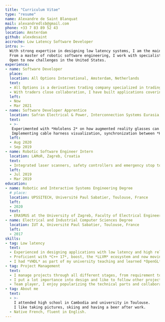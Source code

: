 ```yaml
---
title: "Curriculum Vitae"
type: "resume"
name: Alexandre de Saint Blanquat
mail: alexandredlsb@gmail.com
phone: +33 7 83 89 52 43
location: Amsterdam
github: alexdesaint
accroche: Low Latency Software Developer
intro: >-
  With strong expertise in designing low latency systems, I am the main pricing framework developer of a high frequency trading company.
  From a master of robotic software engineering, I work with specialists in other disciplines to bring theoretical aspects to fast and reliable solutions.
  Open to new challenges in the United States.
experience:
- name: Software Developer
  place:
  location: All Options International, Amsterdam, Netherlands
  text:
  - All Options is a derivatives trading company specialized in trading options. I am part of a team of ten software developers dedicated to assure the continuity of the trading platform, implementing new features, and expanding to new products.
  - With traders close collaboration, I have built applications covering low latency trading, portfolio management and options hedging. I am now the main developer on the pricing framework aiming to expand to US products, improve performances for European liquid products and replace legacy code.
  left:
  - Now
  - Mar 2021
- name: Software Developer Apprentice
  location: Safran Electrical & Power, Interconnection Systems Eurasia, Design Office, Blagnac, France
  text:
  - >-
   Experimented with *Hololens 2* on how augmented reality glasses can be used in the plane cabling process. 
   Implementing cable harness visualization, synchronization between *Hololens*, and new augmented reality interactions.
  left:
  - Aug 2020
  - Sep 2019
- name: Robotic Software Engineer Intern
  location: LAMoR, Zagreb, Croatia
  text:
  - Integrated laser scanners, safety controllers and emergency stop to a warehouse robot. Made a ROS package to decode sensor data stream.
  left:
  - Jul 2019
  - Mar 2019
education:
- name: Robotic and Interactive Systems Engineering Degree
  # place: 
  location: UPSSITECH, Université Paul Sabatier, Toulouse, France
  left:
  - 2020
  text:
  - ERASMUS at the University of Zagreb, Faculty of Electrical Engineering and Computing
- name: Electrical and Industrial Computer Sciences Degree
  location: IUT A, Université Paul Sabatier, Toulouse, France
  left:
  - 2017
skills:
- tag: Low latency
  text:
  - Experienced in designing applications with low latency and high reliability requirements. I have a methodic approach and always abstract problems into a model (state machine, Grafcet, block diagram...). Competent with asynchronous programming, parallel computing and networking.
  - Proficient with *C++ 17*, boost, the *LLVM* ecosystem and now moving to *C++ 23*. With Linux as my working environnement, I am complementing non low latency with Python, Go or Javascript for math, server or webapp.
  - I had *VHDL* as part of my university teaching and learned *OpenGL* and *BGFX* on my free time. Would be interested in working with GPU-accelerated computing or FPGA.
- tag: Project Management
  text:
  - I manage projects through all different stages, from requirement to release, support and handover.
  - I put a lot importance into design and like to follow other projects, review them and give a constructive feedback.
  - Team player, I enjoy popularizing the technical parts and collaborating with specialist in different fields.
- tag: About me
  text:
  - >-
    I attended high school in Cambodia and university in Toulouse.
    I like taking pictures, skiing and having a beer after work.
  - Native French, fluent in English.
---
```

